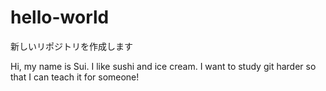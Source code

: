 # hello-world
新しいリポジトリを作成します

Hi, my name is Sui. I like sushi and ice cream. 
I want to study git harder so that I can teach it for someone!
